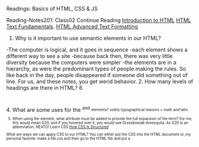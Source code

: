 Readings: Basics of HTML, CSS & JS

Reading-Notes201: Class02
Continue Reading [Introduction to HTML](https://developer.mozilla.org/en-US/docs/Learn/HTML/Introduction_to_HTML)
[HTML Text Fundamentals](https://developer.mozilla.org/en-US/docs/Learn/HTML/Introduction_to_HTML/HTML_text_fundamentals). [HTML Advanced Text Formatting](https://developer.mozilla.org/en-US/docs/Learn/HTML/Introduction_to_HTML/Advanced_text_formatting)
1. Why is it important to use semantic elements in our HTML?

-The computer is logical, and it goes in sequence
-each element shows a different way to see a site
-because back then, there was very little diversity because the computers were simpler
-the elements are in a hierarchy, as were the predominant types of people making the rules. So like back in the day, people disappeared if someone did something out of line. For us, and these notes, you get werid behavior.
2. How many levels of headings are there in HTML? 6 <h1></h1> <h2></h2><h3></h3><h4></h4><h5></h5><h6></h6>
4. What are some uses for the <sup> and <sub> elements?
  solely typographical reasons = math and latin
  
5. When using the <abbr> element, what attribute must be added to provide the full expansion of the term?
For me, this would mean G20, and if you hovered over it, you would see Grzeskowiak-Amezquita. As G20 is an abbreviation. NEATO!
  Learn CSS
[How CSS Is Structured](https://developer.mozilla.org/en-US/docs/Learn/CSS/First_steps/How_CSS_is_structured)

What are ways we can apply CSS to our HTML?
You can either put the CSS into the HTML document or, my personal favorite: make a file.css and then go to the HTML file and put a <script> directing the computer to find it there.
Why should we avoid using inline styles?
  If you are starting out, using CSS inside the HTML might seem more straightforward, but in reality, it is very confusing. It is like if I put Spanish into an English term paper. Yes, I can read it, but the person after me will find it confusing. Therefore, it is better to group like with like.
Review the block of code below and answer the following questions:
  
What represents the selector? h2
Which components are the CSS declarations? the color is black, and the padding is 5px
Which components are considered properties? colour and padding
  With a function, I can input my email and get excellent emails
  
  Learn JS
Continue reading JavaScript Basics. Start at “Comments” and read through the “Events” section.

What data type is a sequence of text enclosed in single quote marks?
List 4 types of JavaScript operators.
Describe a real-world Problem you could solve with a Function.
  
  Making Decisions In Your Code – Conditionals.

1. If a statement checks a condition and evaluates to true, then the code block will execute.
2. What is the use of an else if? An else if statement will execute when the first if is false but the second if is true
  
3. List 2 different types of comparison operators.
  - == equal to
  - != not equal

 - [HOME](README.md)
1. [Class 01](Class01.md)
2. [Class 02](Class02.md)
3. [Class 03](Class03.md)
4. [Class 04](Class04.md)
5. [Class 05](Class05.md)
6. [Class 06](Class06.md)
7. [Class 07](Class07.md)
8. [Class 08](Class08.md)
9. [Class 09](Class09.md)
10. [Class 10](Class10.md)
11. [Class 11](Class11.md)
12. [Class 12](Class12.md)
13. [Class 13](Class13.md)
14. [Class 14](Class14.md)
15. [Class 15](Class15.md)